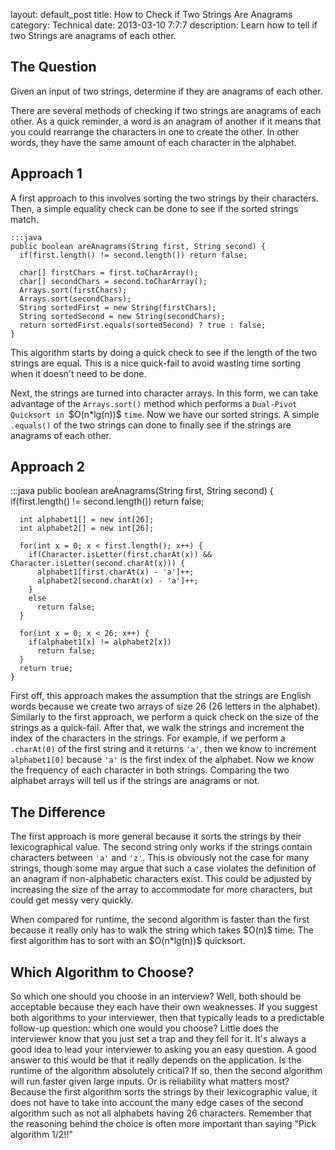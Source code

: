 layout: default_post
title: How to Check if Two Strings Are Anagrams
category: Technical
date: 2013-03-10 7:7:7
description: Learn how to tell if two Strings are anagrams of each other.

<h2>The Question</h2>
<p>Given an input of two strings, determine if they are anagrams of each other.</p>

<p>There are several methods of checking if two strings are anagrams of each other.  As a quick reminder, a word is an anagram of another if it means that you could rearrange the characters in one to create the other.  In other words, they have the same amount of each character in the alphabet.</p>

<h2>Approach 1</h2>
<p>A first approach to this involves sorting the two strings by their characters.  Then, a simple equality check can be done to see if the sorted strings match.</p>

    :::java
    public boolean areAnagrams(String first, String second) {
      if(first.length() != second.length()) return false;

      char[] firstChars = first.toCharArray();
      char[] secondChars = second.toCharArray();
      Arrays.sort(firstChars);
      Arrays.sort(secondChars);
      String sortedFirst = new String(firstChars);
      String sortedSecond = new String(secondChars);
      return sortedFirst.equals(sortedSecond) ? true : false;
    }

<p>This algorithm starts by doing a quick check to see if the length of the two strings are equal.  This is a nice quick-fail to avoid wasting time sorting when it doesn't need to be done.</p>
<p>Next, the strings are turned into character arrays.  In this form, we can take advantage of the <code>Arrays.sort()</code> method which performs a <code>Dual-Pivot Quicksort in </code>$O(n*lg(n))$ <code>time</code>.  Now we have our sorted strings.  A simple <code>.equals()</code> of the two strings can done to finally see if the strings are anagrams of each other.</p>

<h2>Approach 2</h2>
    :::java
    public boolean areAnagrams(String first, String second) {
      if(first.length() != second.length()) return false;

      int alphabet1[] = new int[26];
      int alphabet2[] = new int[26];

      for(int x = 0; x < first.length(); x++) {
        if(Character.isLetter(first.charAt(x)) && Character.isLetter(second.charAt(x))) {
          alphabet1[first.charAt(x) - 'a']++;
          alphabet2[second.charAt(x) - 'a']++;
        }   
        else
          return false;
      }
      
      for(int x = 0; x < 26; x++) {
        if(alphabet1[x] != alphabet2[x])
          return false;
      }
      return true;
    }

<p>First off, this approach makes the assumption that the strings are English words because we create two arrays of size 26 (26 letters in the alphabet).  Similarly to the first approach, we perform a quick check on the size of the strings as a quick-fail.  After that, we walk the strings and increment the index of the characters in the strings.  For example, if we perform a <code>.charAt(0)</code> of the first string and it returns <code>'a'</code>, then we know to increment <code>alphabet1[0]</code> because <code>'a'</code> is the first index of the alphabet. Now we know the frequency of each character in both strings.  Comparing the two alphabet arrays will tell us if the strings are anagrams or not.</p>

<h2>The Difference</h2>
<p>The first approach is more general because it sorts the strings by their lexicographical value.  The second string only works if the strings contain characters between <code>'a'</code> and <code>'z'</code>.  This is obviously not the case for many strings, though some may argue that such a case violates the definition of an anagram if non-alphabetic characters exist.  This could be adjusted by increasing the size of the array to accommodate for more characters, but could get messy very quickly.  </p>
<p>When compared for runtime, the second algorithm is faster than the first because it really only has to walk the string which takes $O(n)$ time.  The first algorithm has to sort with an $O(n*lg(n))$ quicksort.</p>

<h2>Which Algorithm to Choose?</h2>
<p>So which one should you choose in an interview?  Well, both should be acceptable because they each have their own weaknesses.  If you suggest both algorithms to your interviewer, then that typically leads to a predictable follow-up question: which one would you choose?  Little does the interviewer know that you just set a trap and they fell for it.  It's always a good idea to lead your interviewer to asking you an easy question.  A good answer to this would be that it really depends on the application.  Is the runtime of the algorithm absolutely critical?  If so, then the second algorithm will run faster given large inputs.  Or is reliability what matters most?  Because the first algorithm sorts the strings by their lexicographic value, it does not have to take into account the many edge cases of the second algorithm such as not all alphabets having 26 characters.  Remember that the reasoning behind the choice is often more important than saying "Pick algorithm 1/2!!"</p>